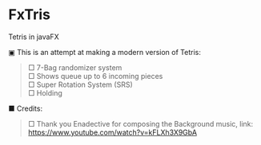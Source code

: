 # FxTris
Tetris in javaFX

 ▣ This is an attempt at making a modern version of Tetris:                                                                                                                        
 >□ 7-Bag randomizer system                                                                                                                         
 >□ Shows queue up to 6 incoming pieces                                                                                                                        
 >□ Super Rotation System (SRS)                                                                                                                        
 >□ Holding                                                                                                                        

■	 Credits:                                                                                                                        
>□ Thank you Enadective for composing the Background music, link: https://www.youtube.com/watch?v=kFLXh3X9GbA
